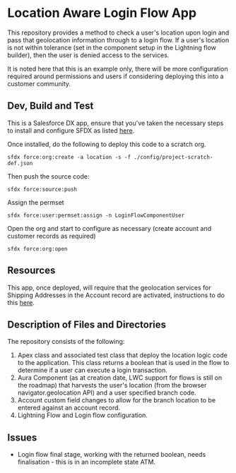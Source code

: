 # Location Aware Login Flow App

This repository provides a method to check a user's location upon login and pass that geolocation information through to a login flow. If a user's location is not within tolerance (set in the component setup in the Lightning flow builder), then the user is denied access to the services.

It is noted here that this is an example only, there will be more configuration required around permissions and users if considering deploying this into a customer community.

## Dev, Build and Test

This is a Salesforce DX app, ensure that you've taken the necessary steps to install and configure SFDX as listed [here](https://trailhead.salesforce.com/en/content/learn/modules/sfdx_app_dev/sfdx_app_dev_setup_dx).

Once installed, do the following to deploy this code to a scratch org.

```
sfdx force:org:create -a location -s -f ./config/project-scratch-def.json
```

Then push the source code:

```
sfdx force:source:push
```

Assign the permset

```
sfdx force:user:permset:assign -n LoginFlowComponentUser
```

Open the org and start to configure as necessary (create account and customer records as required)

```
sfdx force:org:open
```

## Resources

This app, once deployed, will require that the geolocation services for Shipping Addresses in the Account record are activated, instructions to do this [here](https://help.salesforce.com/articleView?id=data_dot_com_clean_admin_automatically_get_geocodes_for_addresses.htm&type=5).

## Description of Files and Directories

The repository consists of the following:

1. Apex class and associated test class that deploy the location logic code to the application. This class returns a boolean that is used in the flow to determine if a user can execute a login transaction.
2. Aura Component (as at creation date, LWC support for flows is still on the roadmap) that harvests the user's location (from the browser navigator.geolocation API) and a user specified branch code.
3. Account custom field changes to allow for the branch location to be entered against an account record.
4. Lightning Flow and Login flow configuration.

## Issues

- Login flow final stage, working with the returned boolean, needs finalisation - this is in an incomplete state ATM.
